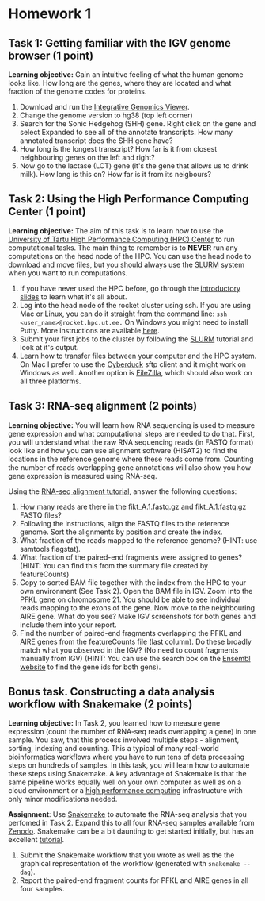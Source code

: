 # Homework 1

## Task 1: Getting familiar with the IGV genome browser (1 point)
**Learning objective:** Gain an intuitive feeling of what the human genome looks like. How long are the genes, where they are located and what fraction of the genome codes for proteins.

 1. Download and run the [Integrative Genomics Viewer](http://software.broadinstitute.org/software/igv/).
 2. Change the genome version to hg38 (top left corner)
 3. Search for the Sonic Hedgehog (SHH) gene. Right click on the gene and select Expanded to see all of the annotate transcripts. How many annotated transcript does the SHH gene have?
 4. How long is the longest transcript? How far is it from closest neighbouring genes on the left and right?
 5. Now go to the lactase (LCT) gene (it's the gene that allows us to drink milk). How long is this on? How far is it from its neigbours?

## Task 2: Using the High Performance Computing Center (1 point)
**Learning objective:** The aim of this task is to learn how to use the [University of Tartu High Performance Computing (HPC) Center](https://hpc.ut.ee/en/home/) to run computational tasks. The main thing to remember is to **NEVER** run any computations on the head node of the HPC. You can use the head node to download and move files, but you should always use the [SLURM](https://hpc.ut.ee/en/slurm/) system when you want to run computations.

 1. If you have never used the HPC before, go through the [introductory slides](https://docs.google.com/presentation/d/1XhA4YnnZ-Gzuyo-_PghMcu_X-fXe_EUhiW2bHoABwgI/edit#slide=id.g3308ddf0d8_2_160) to learn what it's all about. 
 2. Log into the head node of the rocket cluster using ssh. If you are using Mac or Linux, you can do it straight from the command line: `ssh <user_name>@rocket.hpc.ut.ee.` On Windows you might need to install Putty. More instructions are available [here](https://hpc.ut.ee/en/using-ssh/). 
 3. Submit your first jobs to the cluster by following the [SLURM](https://hpc.ut.ee/en/slurm/) tutorial and look at it's output.
 4. Learn how to transfer files between your computer and the HPC system. On Mac I prefer to use the [Cyberduck](https://cyberduck.io/) sftp client and it might work on Windows as well. Another option is [FileZilla](https://filezilla-project.org/), which should also work on all three platforms. 

## Task 3: RNA-seq alignment (2 points)
**Learning objective:** You will learn how RNA sequencing is used to measure gene expression and what computational steps are needed to do that. First, you will understand what the raw RNA sequencing reads (in FASTQ format) look like and how you can use alignment software (HISAT2) to find the locations in the reference genome where these reads come from. Counting the number of reads overlapping gene annotations will also show you how gene expression is measured using RNA-seq. 

Using the [RNA-seq alignment tutorial](https://github.com/kauralasoo/MTAT.03.239_Bioinformatics/blob/master/RNA-seq_alignment.md), answer the following questions:

 1. How many reads are there in the fikt_A.1.fastq.gz and fikt_A.1.fastq.gz FASTQ files?
 2. Following the instructions, align the FASTQ files to the reference genome. Sort the alignments by position and create the index.
 3. What fraction of the reads mapped to the reference genome? (HINT: use samtools flagstat).
 4. What fraction of the paired-end fragments were assigned to genes? (HINT: You can find this from the summary file created by featureCounts)
 5. Copy to sorted BAM file together with the index from the HPC to your own environment (See Task 2). Open the BAM file in IGV. Zoom into the PFKL gene on chromosome 21. You should be able to see individual reads mapping to the exons of the gene. Now move to the neighbouring AIRE gene. What do you see? Make IGV screenshots for both genes and include them into your report.
 6. Find the number of paired-end fragments overlapping the PFKL and AIRE genes from the featureCounts file (last column). Do these broadly match what you observed in the IGV? (No need to count fragments manually from IGV) (HINT: You can use the search box on the [Ensembl website](http://www.ensembl.org/) to find the gene ids for both gens).

## Bonus task. Constructing a data analysis workflow with Snakemake (2 points)
**Learning objective:** In Task 2, you learned how to measure gene expression (count the number of RNA-seq reads overlapping a gene) in one sample. You saw, that this process involved multiple steps - alignment, sorting, indexing and counting. This a typical of many real-world bioinformatics workflows where you have to run tens of data processing steps on hundreds of samples. In this task, you will learn how to automate these steps using Snakemake. A key advantage of Snakemake is that the same pipeline works equally well on your own computer as well as on a cloud environment or a [high performance computing](https://hpc.ut.ee/en_US) infrastructure with only minor modifications needed.

**Assignment**: Use [Snakemake](https://snakemake.readthedocs.io/en/stable/tutorial/tutorial.html) to automate the RNA-seq analysis that you perfomed in Task 2. Expand this to all four RNA-seq samples available from [Zenodo](https://zenodo.org/record/1173306). Snakemake can be a bit daunting to get started initially, but has an excellent [tutorial](https://snakemake.readthedocs.io/en/stable/tutorial/tutorial.html).

 1. Submit the Snakemake workflow that you wrote as well as the the graphical representation of the workflow (generated with `snakemake --dag`).
 2. Report the paired-end fragment counts for PFKL and AIRE genes in all four samples.

<!--stackedit_data:
eyJoaXN0b3J5IjpbMTU2NTk3ODk4LDE4MDQ2ODg0NjEsLTc3Nj
YwMTk5MSw1NzE3NjgzNDgsLTk0NTcxNjU3OSwxNjQzNzQyODQ1
XX0=
-->